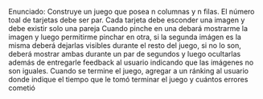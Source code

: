 Enunciado:
  Construye un juego que posea n columnas y n filas.
  El número toal de tarjetas debe ser par.
  Cada tarjeta debe esconder una imagen y debe existir solo una pareja
  Cuando pinche en una debará mostrarme la imagen y luego permitirme pinchar en otra, si la segunda imágen es la misma deberá dejarlas visibles durante el resto del juego, si no lo son, deberá mostrar ambas durante un par de segundos y luego ocultarlas además de entregarle feedback al usuario indicando que las imágenes no son iguales.
  Cuando se termine el juego, agregar a un ránking al usuario donde indique el tiempo que le tomó terminar el juego y cuántos errores cometió